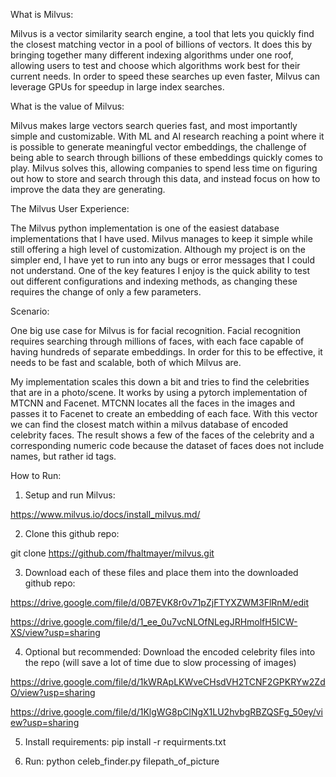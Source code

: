 What is Milvus:

Milvus is a vector similarity search engine, a tool that lets you quickly find the closest matching vector in a pool of billions of vectors. It does this by bringing together many different indexing algorithms under one roof, allowing users to test and choose which algorithms work best for their current needs. In order to speed these searches up even faster, Milvus can leverage GPUs for speedup in large index searches.


What is the value of Milvus:

Milvus makes large vectors search queries fast, and most importantly simple and customizable. With ML and AI research reaching a point where it is possible to generate meaningful vector embeddings, the challenge of being able to search through billions of these embeddings quickly comes to play. Milvus solves this, allowing companies to spend less time on figuring out how to store and search through this data, and instead focus on how to improve the data they are generating.

The Milvus User Experience:

The Milvus python implementation is one of the easiest database implementations that I have used. Milvus manages to keep it simple while still offering a high level of customization. Although my project is on the simpler end, I have yet to run into any bugs or error messages that I could not understand. One of the key features I enjoy is the quick ability to test out different configurations and indexing methods, as changing these requires the change of only a few parameters.



Scenario:

One big use case for Milvus is for facial recognition. Facial recognition requires searching through millions of faces, with each face capable of having hundreds of separate embeddings. In order for this to be effective, it needs to be fast and scalable, both of which Milvus are.

My implementation scales this down a bit and tries to find the celebrities that are in a photo/scene. It works by using a pytorch implementation of MTCNN and Facenet. MTCNN locates all the faces in the images and passes it to Facenet to create an embedding of each face. With this vector we can find the closest match within a milvus database of encoded celebrity faces. The result shows a few of the faces of the celebrity and a corresponding numeric code because the dataset of faces does not include names, but rather id tags.


How to Run:
1. Setup and run Milvus: 

https://www.milvus.io/docs/install_milvus.md/

2. Clone this github repo: 

git clone https://github.com/fhaltmayer/milvus.git 

3. Download each of these files and place them into the downloaded github repo:

https://drive.google.com/file/d/0B7EVK8r0v71pZjFTYXZWM3FlRnM/edit 

https://drive.google.com/file/d/1_ee_0u7vcNLOfNLegJRHmolfH5ICW-XS/view?usp=sharing

4. Optional but recommended: Download the encoded celebrity files into the repo (will save a lot of time due to slow processing of images)

https://drive.google.com/file/d/1kWRApLKWveCHsdVH2TCNF2GPKRYw2ZdO/view?usp=sharing 

https://drive.google.com/file/d/1KlgWG8pClNgX1LU2hvbgRBZQSFg_50ey/view?usp=sharing 

5. Install requirements: pip install -r requirments.txt

6. Run: python celeb_finder.py filepath_of_picture 
